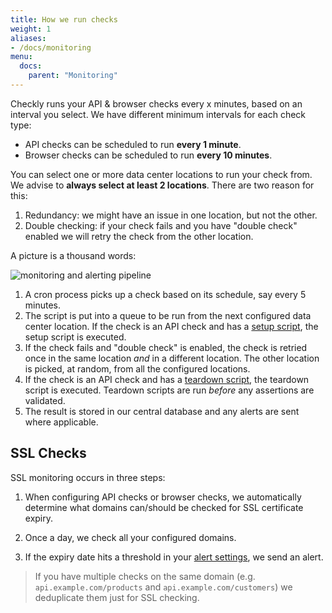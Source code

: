 ```yaml
---
title: How we run checks
weight: 1
aliases:
- /docs/monitoring
menu:
  docs:
    parent: "Monitoring"
---
```


Checkly runs your API & browser checks every x minutes, based on an interval you select. 
We have different minimum intervals for each check type:

- API checks can be scheduled to run **every 1 minute**.
- Browser checks can be scheduled to run **every 10 minutes**.

You can select one or more data center locations to run your check from. We advise to **always select at least 2 locations**.
There are two reason for this:

1. Redundancy: we might have an issue in one location, but not the other. 
2. Double checking: if your check fails and you have "double check" enabled we will retry the check from the other location.

A picture is a thousand words:

![monitoring and alerting pipeline](/docs/images/monitoring/pipeline.png)

1. A cron process picks up a check based on its schedule, say every 5 minutes.
2. The script is put into a queue to be run from the next configured data center location. If the check is an API check and has a [setup script](docs/api-checks/setup-teardown-scripts/), the setup script is executed. 
3. If the check fails and "double check" is enabled, the check is retried once in the same location *and* in a different location.
The other location is picked, at random, from all the configured locations.
4. If the check is an API check and has a [teardown script](docs/api-checks/setup-teardown-scripts/), the teardown script is executed.
Teardown scripts are run *before* any assertions are validated.
5. The result is stored in our central database and any alerts are sent where applicable.

 

## SSL Checks

SSL monitoring occurs in three steps:

1. When configuring API checks or browser checks, we automatically determine what domains can/should be checked for SSL certificate
expiry. 

2. Once a day, we check all your configured domains.

3. If the expiry date hits a threshold in your [alert settings](/docs/alerting/), we send an alert. 




> If you have multiple checks on the same domain (e.g. `api.example.com/products` and `api.example.com/customers`) we deduplicate them just for
SSL checking.
